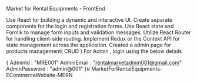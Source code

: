 Market for Rental Equipments - FrontEnd

Use React for building a dynamic and interactive UI.
Create separate components for the login and registration forms.
Use React state and Formik to manage form inputs and validation messages.
Utilize React Router for handling client-side routing.
Implement Redux or the Context API for state management across the application.
Created a admin page for products management( CRUD ) For Admin , login using the below details

{ AdminId : "MRE001" AdminEmail : "rentalmarketadmin001@gmail.com" AdminPassword : "admin@001" }# MarketForRentalEquipments-ECommerceWebsite-MERN
